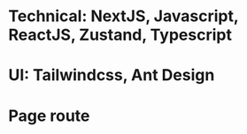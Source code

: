 # Technical: NextJS, Javascript, ReactJS, Zustand, Typescript
# UI: Tailwindcss, Ant Design
# Page route

